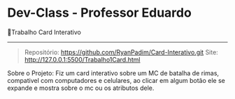 # Dev-Class - Professor Eduardo
📂Trabalho Card Interativo 
_____________________________________
>Repositório: https://github.com/RyanPadim/Card-Interativo.git
>Site: http://127.0.0.1:5500/Trabalho1Card.html

Sobre o Projeto:
Fiz um card interativo sobre um MC de batalha de rimas, compativel com computadores e celulares, ao clicar em algum botão ele se expande e mostra sobre o mc ou os atributos dele.
